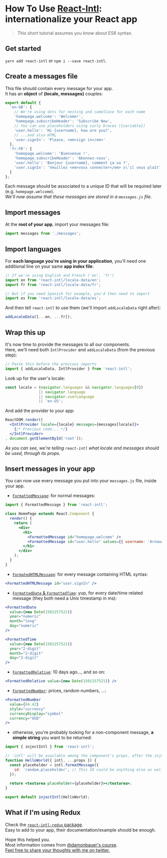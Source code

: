 # How To Use [React-Intl](https://github.com/yahoo/react-intl): internationalize your React app
> This short tutorial assumes you know about ES6 syntax.

## Get started
`yarn add react-intl` or `npm i --save react-intl`.

## Create a messages file
This file should contain every message for your app.  
It has an **object** of **(locale, messages)** couples:
```javascript
export default {
  'en-GB': {
    // We're using dots for nesting and camelCase for each name
    'homepage.welcome': 'Welcome!',
    'homepage.subscribeHeader': 'Subscribe Now',
    // You can use placeholders using curly braces ({variable})
    'user.hello': 'Hi {username}, how are you?',
    // ...and also HTML
    'user.signIn': 'Please, <em>sign in</em>'
  },
  'fr-FR': {
    'homepage.welcome': 'Bienvenue !',
    'homepage.subscribeHeader': 'Abonnez-vous',
    'user.hello': 'Bonjour {username}, comment ça va ?',
    'user.signIn': 'Veuillez <em>vous connecter</em> s\'il vous plaît'
  }
};
```
Each message should be associated to a unique ID that will be required later (e.g. `homepage.welcome`).  
*We'll now assume that these messages are stored in a `messages.js` file.*

## Import messages
At the **root of your app**, import your messages file:  
```javascript
import messages from './messages';
```

## Import languages
For **each language you're using in your application**, you'll need one additional line on your same **app index file**:
```javascript
// If we're using English and French ('en', 'fr')
import en from 'react-intl/locale-data/en';
import fr from 'react-intl/locale-data/fr';

// But if you need Spanish for example, you'd then need to import
import es from 'react-intl/locale-data/es';
```
And then tell `react-intl` to use them (we'll import `addLocaleData` right after):
```javascript
addLocaleData([...en, ...fr]);
```

## Wrap this up
It's now time to provide the messages to all our components.  
Here, we'll need both `IntlProvider` and `addLocaleData` (from the previous step):
```javascript
// Paste this before the previous imports
import { addLocaleData, IntlProvider } from 'react-intl';
```
Look up for the user's locale:
```javascript
const locale = (navigator.languages && navigator.languages[0])
               || navigator.language
               || navigator.userLanguage
               || 'en-US';
```
And add the provider to your app:
```jsx
ReactDOM.render((
  <IntlProvider locale={locale} messages={messages[locale]}>
    {/* Previous code... */}
  </IntlProvider>
, document.getElementById('root'));
```
*As you can see, we're telling `react-intl` what locale and messages should be used, through its props.*

## Insert messages in your app
You can now use every message you put into your `messages.js` file, inside your app.
- [`FormattedMessage`](https://github.com/yahoo/react-intl/wiki/Components#string-formatting-components): for normal messages:
```jsx
import { FormattedMessage } from 'react-intl';

class HomePage extends React.Component {
  render() {
    return (
      <div>
        <h1>
          <FormattedMessage id="homepage.welcome" />
          <FormattedMessage id="user.hello" values={{ username: 'Arnaud' }} />
        </h1>
      </div>
    );
  }
}
```
- [`FormatedHTMLMessage`](https://github.com/yahoo/react-intl/wiki/Components#string-formatting-components): for every message containing HTML syntax:
```jsx
<FormattedHTMLMessage id="user.signIn" />
```
- [`FormattedDate` & `FormattedTime`](https://github.com/yahoo/react-intl/wiki/Components#date-formatting-components): yup, for every date/time related message (they both need a Unix timestamp in ms):
```jsx
<FormattedDate
  value={new Date(1501257521)}
  year="numeric"
  month="long"
  day="numeric"
/>

<FormattedTime
  value={new Date(1501257521)}
  year="2-digit"
  month="2-digit"
  day="2-digit"
/>
```
- [`FormattedRelative`](https://github.com/yahoo/react-intl/wiki/Components#date-formatting-components): 10 days ago..., and so on: 
```jsx
<FormattedRelative value={new Date(1501257521)} />
```
- [`FormattedNumber`](https://github.com/yahoo/react-intl/wiki/Components#number-formatting-components): prices, random numbers, ...:
```jsx
<FormattedNumber
  value={64.42}
  style="currency"
  currencyDisplay="symbol"
  currency="USD"
/>
```
- otherwise, you're probably looking for a non-component message, **a simple string** you want to be returned:
```jsx
import { injectIntl } from 'react-intl';

// 'intl' will be available among the component's props, after the injection
function HelloWorld({ intl, ...props }) {
  const placeholder = intl.formatMessage({
    id: 'random.placeholder', // This ID could be anything else as well
  });
  
  return <textarea placeholder={placeholder}></textarea>;
}

export default injectIntl(HelloWorld);
```

## What if I'm using Redux
Check the [`react-intl-redux` package](https://www.npmjs.com/package/react-intl-redux).  
Easy to add to your app, their documentation/example should be enough.  

Hope this helped you.  
Most information comes from [@damonbauer's course](https://egghead.io/courses/add-internationalization-i18n-to-a-react-app-using-react-intl).  
[Feel free to share your thoughts with me on twitter.](https://twitter.com/eveningkid)
